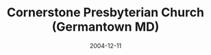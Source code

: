 ---
date: &id001 2004-12-11
end_date: null
location:
  address: None
  city: Germantown
  state: MD
minister:
- end: 2004-12-11
  name: James Stastny
  start: 2000-01-01
  type: Organizing Pastor
- end: 2009-01-04
  name: James Stastny
  start: 2004-12-11
  type: Pastor
ministers:
- James Stastny
- James Stastny
name: Cornerstone Presbyterian Church
names:
- end: 2004-12-11
  name: Cornerstone Reformed Fellowship OPC (mission)
  start: 1999-12-03
- end: 2009-01-04
  name: Cornerstone Presbyterian Church [Mission]
  start: 2004-12-11
- end: 2009-01-04
  name: Cornerstone Presbyterian Church, OPC
  start: 2004-12-11
origination_date: *id001
raw_data: 'MD

  Germantown

  Cornerstone Reformed Fellowship OPC (mission) (December 3, 1999-December 11, 2004)

  (changed name to Cornerstone Presbyterian Church [Mission] in 2004)

  Cornerstone Presbyterian Church, OPC  (December 11, 2004-January 4, 2009)

  Org. Pastor: James Stastny, 2000-2004

  Pastor: James Stastny, 2004-9

  '
received_from: null
states:
- MD
status:
  active: false
  end_date: 2009-01-04
  reason: None
  received_from: null
  withdrawal_to: null
title: Cornerstone Presbyterian Church (Germantown MD)
year_established:
- 2004

---